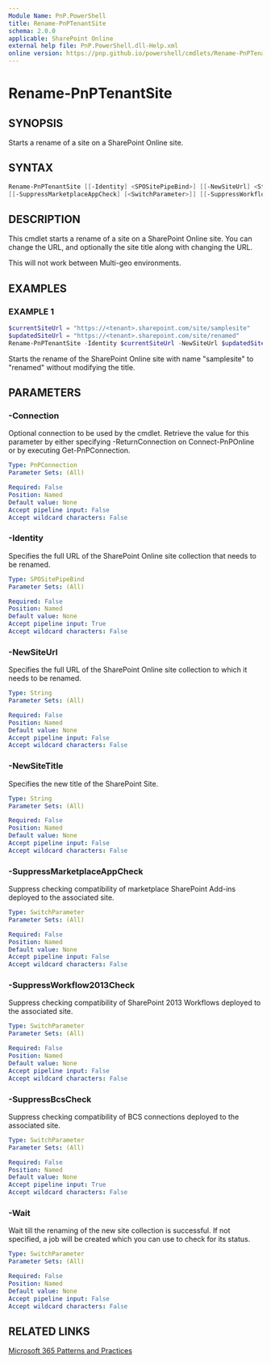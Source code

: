 ```yaml
---
Module Name: PnP.PowerShell
title: Rename-PnPTenantSite
schema: 2.0.0
applicable: SharePoint Online
external help file: PnP.PowerShell.dll-Help.xml
online version: https://pnp.github.io/powershell/cmdlets/Rename-PnPTenantSite.html
---
```

 
# Rename-PnPTenantSite

## SYNOPSIS
Starts a rename of a site on a SharePoint Online site.

## SYNTAX

```powershell
Rename-PnPTenantSite [[-Identity] <SPOSitePipeBind>] [[-NewSiteUrl] <String>] [[-NewSiteTitle] <string>]
[[-SuppressMarketplaceAppCheck] [<SwitchParameter>]] [[-SuppressWorkflow2013Check] [<SwitchParameter>]] [[-SuppressBcsCheck] [<SwitchParameter>]] [-Connection <PnPConnection>] [<CommonParameters>]
```

## DESCRIPTION
This cmdlet starts a rename of a site on a SharePoint Online site. You can change the URL, and optionally the site title along with changing the URL.

This will not work between Multi-geo environments.

## EXAMPLES

### EXAMPLE 1
```powershell
$currentSiteUrl = "https://<tenant>.sharepoint.com/site/samplesite"
$updatedSiteUrl = "https://<tenant>.sharepoint.com/site/renamed"
Rename-PnPTenantSite -Identity $currentSiteUrl -NewSiteUrl $updatedSiteUrl
```

Starts the rename of the SharePoint Online site with name "samplesite" to "renamed" without modifying the title.

## PARAMETERS

### -Connection
Optional connection to be used by the cmdlet. Retrieve the value for this parameter by either specifying -ReturnConnection on Connect-PnPOnline or by executing Get-PnPConnection.

```yaml
Type: PnPConnection
Parameter Sets: (All)

Required: False
Position: Named
Default value: None
Accept pipeline input: False
Accept wildcard characters: False
```

### -Identity
Specifies the full URL of the SharePoint Online site collection that needs to be renamed.

```yaml
Type: SPOSitePipeBind
Parameter Sets: (All)

Required: False
Position: Named
Default value: None
Accept pipeline input: True
Accept wildcard characters: False
```

### -NewSiteUrl
Specifies the full URL of the SharePoint Online site collection to which it needs to be renamed.

```yaml
Type: String
Parameter Sets: (All)

Required: False
Position: Named
Default value: None
Accept pipeline input: False
Accept wildcard characters: False
```

### -NewSiteTitle
Specifies the new title of the SharePoint Site.

```yaml
Type: String
Parameter Sets: (All)

Required: False
Position: Named
Default value: None
Accept pipeline input: False
Accept wildcard characters: False
```

### -SuppressMarketplaceAppCheck
Suppress checking compatibility of marketplace SharePoint Add-ins deployed to the associated site.

```yaml
Type: SwitchParameter
Parameter Sets: (All)

Required: False
Position: Named
Default value: None
Accept pipeline input: False
Accept wildcard characters: False
```

### -SuppressWorkflow2013Check
Suppress checking compatibility of SharePoint 2013 Workflows deployed to the associated site.

```yaml
Type: SwitchParameter
Parameter Sets: (All)

Required: False
Position: Named
Default value: None
Accept pipeline input: False
Accept wildcard characters: False
```

### -SuppressBcsCheck
Suppress checking compatibility of BCS connections deployed to the associated site.

```yaml
Type: SwitchParameter
Parameter Sets: (All)

Required: False
Position: Named
Default value: None
Accept pipeline input: True
Accept wildcard characters: False
```

### -Wait
Wait till the renaming of the new site collection is successful. If not specified, a job will be created which you can use to check for its status.

```yaml
Type: SwitchParameter
Parameter Sets: (All)

Required: False
Position: Named
Default value: None
Accept pipeline input: False
Accept wildcard characters: False
```

## RELATED LINKS

[Microsoft 365 Patterns and Practices](https://aka.ms/m365pnp)

